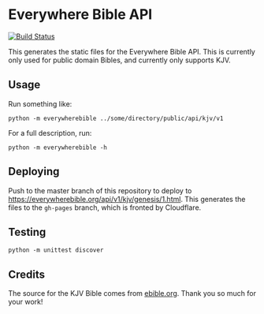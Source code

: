 # Everywhere Bible API

[![Build Status](https://travis-ci.org/everywherebible/api.svg?branch=master)](https://travis-ci.org/everywherebible/api)

This generates the static files for the Everywhere Bible API. This is currently
only used for public domain Bibles, and currently only supports KJV.

## Usage

Run something like:

    python -m everywherebible ../some/directory/public/api/kjv/v1

For a full description, run:

    python -m everywherebible -h

## Deploying

Push to the master branch of this repository to deploy to
https://everywherebible.org/api/v1/kjv/genesis/1.html. This generates the files
to the `gh-pages` branch, which is fronted by Cloudflare.

## Testing

    python -m unittest discover

## Credits

The source for the KJV Bible comes from [ebible.org](http://ebible.org). Thank
you so much for your work!
